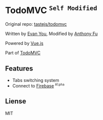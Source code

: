 # TodoMVC <sup>`Self Modified`</sup>
Original repo: [tastejs/todomvc](https://github.com/tastejs/todomvc)

Written by [Evan You](http://evanyou.me), Modified by [Anthony Fu](http://antnf.com)

Powered by [Vue.js](http://vuejs.org/)

Part of [TodoMVC](http://todomvc.com)

## Features
- Tabs switching system
- Connect to [Firebase](https://firebase.google.com/) <sup>`Alpha`</sup>

## Liense
MIT
